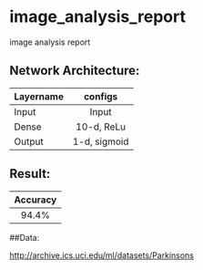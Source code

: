 # image_analysis_report
image analysis report

## Network Architecture:

| Layername     | configs       |
| ------------- |:-------------:|
| Input         | Input         |
| Dense         | 10-d, ReLu    |
| Output        | 1-d, sigmoid  |

## Result:

| Accuracy      |
|:-------------:|
| 94.4%         |

##Data:

http://archive.ics.uci.edu/ml/datasets/Parkinsons
